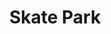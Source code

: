 ---
pid: ch794
title: Skate Park
location_transcription: Love Park
coordinates: "[-75.165436274522, 39.954079456185]"
zipcode: '12208'
gen_neighborhood: 
neighborhood: 
outside_phl: 'Albany NY '
age: '27'
age_range: 20-29
instagram: 
image_file_name: ch_794.jpg
proposal_transcription: |-
  For new + old skaters!
  Go green!
  Keep eco Friendly!
  (half pipe)
  The devil+god are shredding inside me!
  Punk will never die!!
  all artwork by local Artsist!
  keep love park a skate park!
  (recycling, benches)
  (pool only for skating)
topic: Sustainability
topic_summary: 0, 0, 0, 0
type: Space,Park
keywords_other: skate park, skateboard, skating, philadelphia, punk
credit: Ellen
image_labels: 
twitter: 
facebook: 
permalink: "/monuments/ch794/"
layout: item-page
---